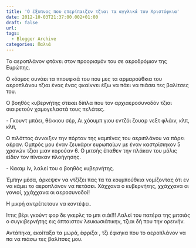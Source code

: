 ```yaml
---
title: 'Ο έξυπνος που επερίπαιζεν τζιαι τα αγγλικά του Χριστόφκια'
date: 2012-10-03T21:37:00.002+01:00
draft: false
url: 
tags:
  - Blogger Archive
categories: Παλιά
---
```


  

Το αεροπλάνον φτάνει στον προορισμόν του σε αεροδρόμιον της Ευρώπης.

  

Ο κόσμος συνάει τα ππουφκιά του που μες τα αρμαρούθκια του αεροπλάνου τζιαι ένας ένας φκαίννει έξω να πάει να πιάσει τες βαλίτσες του.

  

Ο βοηθός κυβερνήτης στέκει δίπλα που τον αρχιαεροσυνοδόν τζιαι σιαιρετούν χαμογελαστά τους πελάτες.

  

\- Γκουντ μπάει, θέκκιου σέρ, Αι χόουμπ γιου εντζόι ζουαρ νεξτ φλάιν, κλπ, κλπ,  

  

Ο πιλόττος άννοιξεν την πόρταν της καμπίνας του αεριπλάνου να πάρει αέραν. Ομπρός μου έναν ζευκάριν ευρωπαίων με έναν καστρίσιηκον 5 χρονών τζιαι μιαν κορούαν 6. Ο μιτσής έπαθεν την πλάκαν του μόλις είδεν τον πίνακαν πλοήγησης.

  

\- Κκκαμ ίν, λαλεί του ο βοηθός κυβερνήτης.  

  

Έμπην μέσα, άρκεψεν να ντζίζει πας τα τα κουμπούθκια νομίζοντας ότι εν να κάμει το αεροπλάνον να πετάσει. Χάχχανα ο κυβερνήτης, χχάχχανα οι γονιοί, χχάχχανα οι αεροσυνοδοί!

  

Η μικρή αντρέπετουν να κοντέψει.

  

Ιττις βέρι γκούντ φορ δε γκερλς το μπι σιάι!!! Λαλεί του πατέρα της μιτσιάς ο συγκιβερνήτης εις άπταιστον λευκωσιάτικην, τζιαι δή που την ορεινήν.

  

Αντάπηκα, εκοίταξα τα μωρά, έφριξα , τζι έφκηκα που το αεροπλάνον να πα να πιάσω τες βαλίτσες μου.
